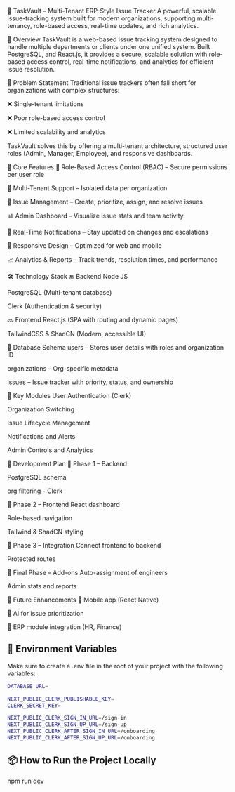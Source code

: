 🧠 TaskVault – Multi-Tenant ERP-Style Issue Tracker
A powerful, scalable issue-tracking system built for modern organizations, supporting multi-tenancy, role-based access, real-time updates, and rich analytics.

🚀 Overview
TaskVault is a web-based issue tracking system designed to handle multiple departments or clients under one unified system. Built PostgreSQL, and React.js, it provides a secure, scalable solution with role-based access control, real-time notifications, and analytics for efficient issue resolution.

🎯 Problem Statement
Traditional issue trackers often fall short for organizations with complex structures:

❌ Single-tenant limitations

❌ Poor role-based access control

❌ Limited scalability and analytics

TaskVault solves this by offering a multi-tenant architecture, structured user roles (Admin, Manager, Employee), and responsive dashboards.

🧩 Core Features
🔐 Role-Based Access Control (RBAC) – Secure permissions per user role

🏢 Multi-Tenant Support – Isolated data per organization

🧾 Issue Management – Create, prioritize, assign, and resolve issues

📊 Admin Dashboard – Visualize issue stats and team activity

🔔 Real-Time Notifications – Stay updated on changes and escalations

📱 Responsive Design – Optimized for web and mobile

📈 Analytics & Reports – Track trends, resolution times, and performance

🛠️ Technology Stack
🔙 Backend
Node JS

PostgreSQL (Multi-tenant database)

Clerk (Authentication & security)

🔜 Frontend
React.js (SPA with routing and dynamic pages)

TailwindCSS & ShadCN (Modern, accessible UI)

🧱 Database Schema
users – Stores user details with roles and organization ID

organizations – Org-specific metadata

issues – Issue tracker with priority, status, and ownership

📌 Key Modules
User Authentication (Clerk)

Organization Switching

Issue Lifecycle Management

Notifications and Alerts

Admin Controls and Analytics

📅 Development Plan
🔹 Phase 1 – Backend

PostgreSQL schema

org filtering - Clerk

🔹 Phase 2 – Frontend
React dashboard

Role-based navigation

Tailwind & ShadCN styling

🔹 Phase 3 – Integration
Connect frontend to backend

Protected routes

🔹 Final Phase – Add-ons
Auto-assignment of engineers

Admin stats and reports

📌 Future Enhancements
📱 Mobile app (React Native)

🤖 AI for issue prioritization

📂 ERP module integration (HR, Finance)


## 📄 Environment Variables


Make sure to create a .env file in the root of your project with the following variables:


```bash
DATABASE_URL=

NEXT_PUBLIC_CLERK_PUBLISHABLE_KEY=
CLERK_SECRET_KEY=

NEXT_PUBLIC_CLERK_SIGN_IN_URL=/sign-in
NEXT_PUBLIC_CLERK_SIGN_UP_URL=/sign-up
NEXT_PUBLIC_CLERK_AFTER_SIGN_IN_URL=/onboarding
NEXT_PUBLIC_CLERK_AFTER_SIGN_UP_URL=/onboarding
```


## 📦 How to Run the Project Locally
npm run dev


